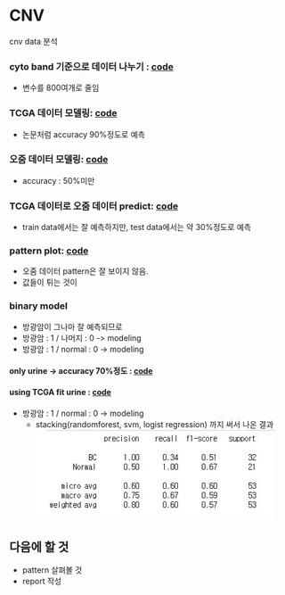 # CNV
cnv data 분석

### cyto band 기준으로 데이터 나누기 : [code](https://github.com/miniii222/CNV/blob/master/cyto.R)
- 변수를 800여개로 줄임

### TCGA 데이터 모델링: [code](https://github.com/miniii222/CNV/blob/master/TCGA_model.ipynb)
- 논문처럼 accuracy 90%정도로 예측

### 오줌 데이터 모델링: [code](https://github.com/miniii222/CNV/blob/master/model1.ipynb)
- accuracy : 50%미만

### TCGA 데이터로 오줌 데이터 predict: [code](https://github.com/miniii222/CNV/blob/master/TCGA_model.ipynb)
- train data에서는 잘 예측하지만, test data에서는 약 30%정도로 예측

### pattern plot: [code](https://github.com/miniii222/CNV/blob/master/Pattern_plot.ipynb)
- 오줌 데이터 pattern은 잘 보이지 않음.
- 값들이 튀는 것이 

### binary model
- 방광암이 그나마 잘 예측되므로
- 방광암 : 1 / 나머지 : 0 -> modeling
- 방광암 : 1 / normal : 0 -> modeling
#### only urine -> accuracy 70%정도 : [code](https://github.com/miniii222/CNV/blob/master/binary_modeling_urine.ipynb)
#### using TCGA fit urine : [code](https://github.com/miniii222/CNV/blob/master/binary_modeling_using_TCGA.ipynb)
- 방광암 : 1 / normal : 0 -> modeling
  - stacking(randomforest, svm, logist regression) 까지 써서 나온 결과
  ![](https://github.com/miniii222/CNV/blob/master/%EC%BA%A1%EC%B2%981.JPG '1')


## 다음에 할 것
- pattern 살펴볼 것
- report 작성
